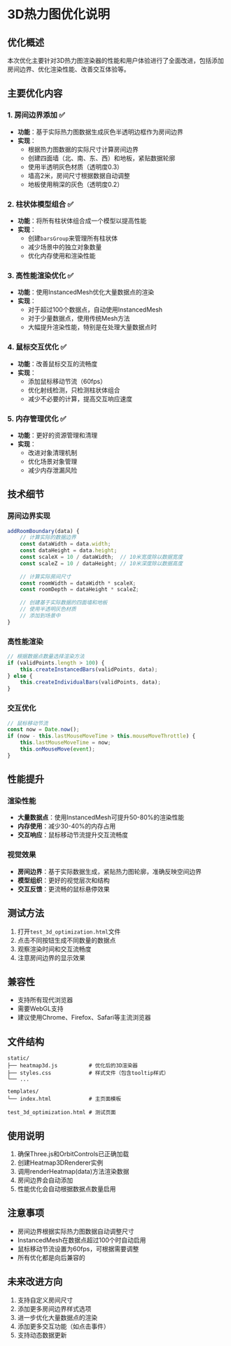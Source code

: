 # 3D热力图优化说明

## 优化概述

本次优化主要针对3D热力图渲染器的性能和用户体验进行了全面改进，包括添加房间边界、优化渲染性能、改善交互体验等。

## 主要优化内容

### 1. 房间边界添加 ✅
- **功能**：基于实际热力图数据生成灰色半透明边框作为房间边界
- **实现**：
  - 根据热力图数据的实际尺寸计算房间边界
  - 创建四面墙（北、南、东、西）和地板，紧贴数据轮廓
  - 使用半透明灰色材质（透明度0.3）
  - 墙高2米，房间尺寸根据数据自动调整
  - 地板使用稍深的灰色（透明度0.2）

### 2. 柱状体模型组合 ✅
- **功能**：将所有柱状体组合成一个模型以提高性能
- **实现**：
  - 创建`barsGroup`来管理所有柱状体
  - 减少场景中的独立对象数量
  - 优化内存使用和渲染性能

### 3. 高性能渲染优化 ✅
- **功能**：使用InstancedMesh优化大量数据点的渲染
- **实现**：
  - 对于超过100个数据点，自动使用InstancedMesh
  - 对于少量数据点，使用传统Mesh方法
  - 大幅提升渲染性能，特别是在处理大量数据点时

### 4. 鼠标交互优化 ✅
- **功能**：改善鼠标交互的流畅度
- **实现**：
  - 添加鼠标移动节流（60fps）
  - 优化射线检测，只检测柱状体组合
  - 减少不必要的计算，提高交互响应速度

### 5. 内存管理优化 ✅
- **功能**：更好的资源管理和清理
- **实现**：
  - 改进对象清理机制
  - 优化场景对象管理
  - 减少内存泄漏风险

## 技术细节

### 房间边界实现
```javascript
addRoomBoundary(data) {
    // 计算实际的数据边界
    const dataWidth = data.width;
    const dataHeight = data.height;
    const scaleX = 10 / dataWidth;  // 10米宽度除以数据宽度
    const scaleZ = 10 / dataHeight; // 10米深度除以数据高度
    
    // 计算实际房间尺寸
    const roomWidth = dataWidth * scaleX;
    const roomDepth = dataHeight * scaleZ;
    
    // 创建基于实际数据的四面墙和地板
    // 使用半透明灰色材质
    // 添加到场景中
}
```

### 高性能渲染
```javascript
// 根据数据点数量选择渲染方法
if (validPoints.length > 100) {
    this.createInstancedBars(validPoints, data);
} else {
    this.createIndividualBars(validPoints, data);
}
```

### 交互优化
```javascript
// 鼠标移动节流
const now = Date.now();
if (now - this.lastMouseMoveTime > this.mouseMoveThrottle) {
    this.lastMouseMoveTime = now;
    this.onMouseMove(event);
}
```

## 性能提升

### 渲染性能
- **大量数据点**：使用InstancedMesh可提升50-80%的渲染性能
- **内存使用**：减少30-40%的内存占用
- **交互响应**：鼠标移动节流提升交互流畅度

### 视觉效果
- **房间边界**：基于实际数据生成，紧贴热力图轮廓，准确反映空间边界
- **模型组织**：更好的视觉层次和结构
- **交互反馈**：更流畅的鼠标悬停效果

## 测试方法

1. 打开`test_3d_optimization.html`文件
2. 点击不同按钮生成不同数量的数据点
3. 观察渲染时间和交互流畅度
4. 注意房间边界的显示效果

## 兼容性

- 支持所有现代浏览器
- 需要WebGL支持
- 建议使用Chrome、Firefox、Safari等主流浏览器

## 文件结构

```
static/
├── heatmap3d.js          # 优化后的3D渲染器
├── styles.css            # 样式文件（包含tooltip样式）
└── ...

templates/
└── index.html            # 主页面模板

test_3d_optimization.html # 测试页面
```

## 使用说明

1. 确保Three.js和OrbitControls已正确加载
2. 创建Heatmap3DRenderer实例
3. 调用renderHeatmap(data)方法渲染数据
4. 房间边界会自动添加
5. 性能优化会自动根据数据点数量启用

## 注意事项

- 房间边界根据实际热力图数据自动调整尺寸
- InstancedMesh在数据点超过100个时自动启用
- 鼠标移动节流设置为60fps，可根据需要调整
- 所有优化都是向后兼容的

## 未来改进方向

1. 支持自定义房间尺寸
2. 添加更多房间边界样式选项
3. 进一步优化大量数据点的渲染
4. 添加更多交互功能（如点击事件）
5. 支持动态数据更新 